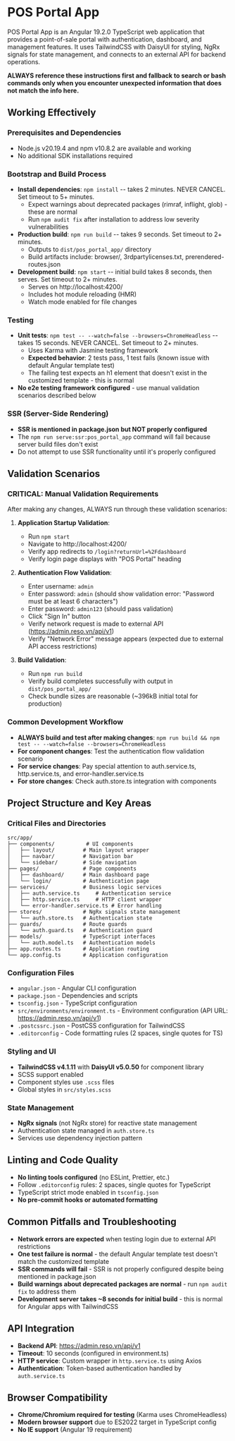 # POS Portal App
POS Portal App is an Angular 19.2.0 TypeScript web application that provides a point-of-sale portal with authentication, dashboard, and management features. It uses TailwindCSS with DaisyUI for styling, NgRx signals for state management, and connects to an external API for backend operations.

**ALWAYS reference these instructions first and fallback to search or bash commands only when you encounter unexpected information that does not match the info here.**

## Working Effectively

### Prerequisites and Dependencies
- Node.js v20.19.4 and npm v10.8.2 are available and working
- No additional SDK installations required

### Bootstrap and Build Process
- **Install dependencies**: `npm install` -- takes 2 minutes. NEVER CANCEL. Set timeout to 5+ minutes.
  - Expect warnings about deprecated packages (rimraf, inflight, glob) - these are normal
  - Run `npm audit fix` after installation to address low severity vulnerabilities
- **Production build**: `npm run build` -- takes 9 seconds. Set timeout to 2+ minutes.
  - Outputs to `dist/pos_portal_app/` directory
  - Build artifacts include: browser/, 3rdpartylicenses.txt, prerendered-routes.json
- **Development build**: `npm start` -- initial build takes 8 seconds, then serves. Set timeout to 2+ minutes.
  - Serves on http://localhost:4200/
  - Includes hot module reloading (HMR)
  - Watch mode enabled for file changes

### Testing
- **Unit tests**: `npm test -- --watch=false --browsers=ChromeHeadless` -- takes 15 seconds. NEVER CANCEL. Set timeout to 2+ minutes.
  - Uses Karma with Jasmine testing framework
  - **Expected behavior**: 2 tests pass, 1 test fails (known issue with default Angular template test)
  - The failing test expects an h1 element that doesn't exist in the customized template - this is normal
- **No e2e testing framework configured** - use manual validation scenarios described below

### SSR (Server-Side Rendering)
- **SSR is mentioned in package.json but NOT properly configured**
- The `npm run serve:ssr:pos_portal_app` command will fail because server build files don't exist
- Do not attempt to use SSR functionality until it's properly configured

## Validation Scenarios

### CRITICAL: Manual Validation Requirements
After making any changes, ALWAYS run through these validation scenarios:

1. **Application Startup Validation**:
   - Run `npm start`
   - Navigate to http://localhost:4200/
   - Verify app redirects to `/login?returnUrl=%2Fdashboard`
   - Verify login page displays with "POS Portal" heading

2. **Authentication Flow Validation**:
   - Enter username: `admin`
   - Enter password: `admin` (should show validation error: "Password must be at least 6 characters")
   - Enter password: `admin123` (should pass validation)
   - Click "Sign In" button
   - Verify network request is made to external API (https://admin.reso.vn/api/v1)
   - Verify "Network Error" message appears (expected due to external API access restrictions)

3. **Build Validation**:
   - Run `npm run build`
   - Verify build completes successfully with output in `dist/pos_portal_app/`
   - Check bundle sizes are reasonable (~396kB initial total for production)

### Common Development Workflow
- **ALWAYS build and test after making changes**: `npm run build && npm test -- --watch=false --browsers=ChromeHeadless`
- **For component changes**: Test the authentication flow validation scenario
- **For service changes**: Pay special attention to auth.service.ts, http.service.ts, and error-handler.service.ts
- **For store changes**: Check auth.store.ts integration with components

## Project Structure and Key Areas

### Critical Files and Directories
```
src/app/
├── components/          # UI components
│   ├── layout/         # Main layout wrapper
│   ├── navbar/         # Navigation bar
│   └── sidebar/        # Side navigation
├── pages/              # Page components
│   ├── dashboard/      # Main dashboard page
│   └── login/          # Authentication page
├── services/           # Business logic services
│   ├── auth.service.ts     # Authentication service
│   ├── http.service.ts     # HTTP client wrapper
│   └── error-handler.service.ts # Error handling
├── stores/             # NgRx signals state management
│   └── auth.store.ts   # Authentication state
├── guards/             # Route guards
│   └── auth.guard.ts   # Authentication guard
├── models/             # TypeScript interfaces
│   └── auth.model.ts   # Authentication models
├── app.routes.ts       # Application routing
└── app.config.ts       # Application configuration
```

### Configuration Files
- `angular.json` - Angular CLI configuration
- `package.json` - Dependencies and scripts  
- `tsconfig.json` - TypeScript configuration
- `src/environments/environment.ts` - Environment configuration (API URL: https://admin.reso.vn/api/v1)
- `.postcssrc.json` - PostCSS configuration for TailwindCSS
- `.editorconfig` - Code formatting rules (2 spaces, single quotes for TS)

### Styling and UI
- **TailwindCSS v4.1.11** with **DaisyUI v5.0.50** for component library
- SCSS support enabled
- Component styles use `.scss` files
- Global styles in `src/styles.scss`

### State Management
- **NgRx signals** (not NgRx store) for reactive state management
- Authentication state managed in `auth.store.ts`
- Services use dependency injection pattern

## Linting and Code Quality
- **No linting tools configured** (no ESLint, Prettier, etc.)
- Follow `.editorconfig` rules: 2 spaces, single quotes for TypeScript
- TypeScript strict mode enabled in `tsconfig.json`
- **No pre-commit hooks or automated formatting**

## Common Pitfalls and Troubleshooting
- **Network errors are expected** when testing login due to external API restrictions
- **One test failure is normal** - the default Angular template test doesn't match the customized template
- **SSR commands will fail** - SSR is not properly configured despite being mentioned in package.json
- **Build warnings about deprecated packages are normal** - run `npm audit fix` to address them
- **Development server takes ~8 seconds for initial build** - this is normal for Angular apps with TailwindCSS

## API Integration
- **Backend API**: https://admin.reso.vn/api/v1
- **Timeout**: 10 seconds (configured in environment.ts)
- **HTTP service**: Custom wrapper in `http.service.ts` using Axios
- **Authentication**: Token-based authentication handled by `auth.service.ts`

## Browser Compatibility
- **Chrome/Chromium required for testing** (Karma uses ChromeHeadless)
- **Modern browser support** due to ES2022 target in TypeScript config
- **No IE support** (Angular 19 requirement)
